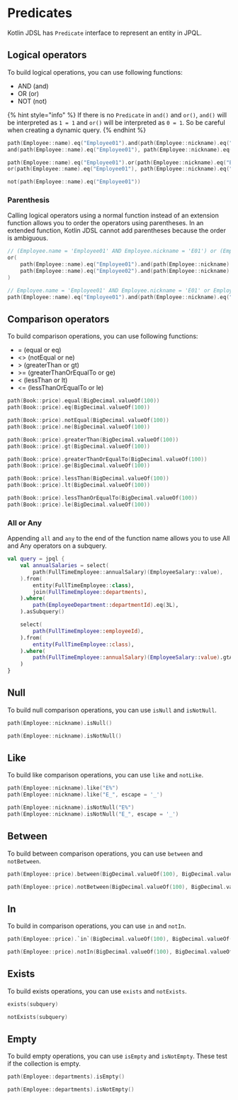 # Predicates

Kotlin JDSL has `Predicate` interface to represent an entity in JPQL.

## Logical operators

To build logical operations, you can use following functions:

* AND (and)
* OR (or)
* NOT (not)

{% hint style="info" %}
If there is no `Predicate` in `and()` and `or()`, `and()` will be interpreted as `1 = 1` and `or()` will be interpreted
as `0 = 1`. So be careful when creating a dynamic query.
{% endhint %}

```kotlin
path(Employee::name).eq("Employee01").and(path(Employee::nickname).eq("E01"))
and(path(Employee::name).eq("Employee01"), path(Employee::nickname).eq("E01"))

path(Employee::name).eq("Employee01").or(path(Employee::nickname).eq("E01"))
or(path(Employee::name).eq("Employee01"), path(Employee::nickname).eq("E01"))

not(path(Employee::name).eq("Employee01"))
```

### Parenthesis

Calling logical operators using a normal function instead of an extension function allows you to order the operators
using parentheses. In an extended function, Kotlin JDSL cannot add parentheses because the order is ambiguous.

```kotlin
// (Employee.name = 'Employee01' AND Employee.nickname = 'E01') or (Employee.name = 'Employee02' AND Employee.nickname = 'E02')
or(
    path(Employee::name).eq("Employee01").and(path(Employee::nickname).eq("E01")),
    path(Employee::name).eq("Employee02").and(path(Employee::nickname).eq("E02")),
)

// Employee.name = 'Employee01' AND Employee.nickname = 'E01' or Employee.name = 'Employee02' AND Employee.nickname = 'E02'
path(Employee::name).eq("Employee01").and(path(Employee::nickname).eq("E01")).or(path(Employee::name).eq("Employee02").and(path(Employee::nickname).eq("E02")))
```

## Comparison operators

To build comparison operations, you can use following functions:

* \= (equal or eq)
* <> (notEqual or ne)
* \> (greaterThan or gt)
* \>= (greaterThanOrEqualTo or ge)
* < (lessThan or lt)
* <= (lessThanOrEqualTo or le)

```kotlin
path(Book::price).equal(BigDecimal.valueOf(100))
path(Book::price).eq(BigDecimal.valueOf(100))

path(Book::price).notEqual(BigDecimal.valueOf(100))
path(Book::price).ne(BigDecimal.valueOf(100))

path(Book::price).greaterThan(BigDecimal.valueOf(100))
path(Book::price).gt(BigDecimal.valueOf(100))

path(Book::price).greaterThanOrEqualTo(BigDecimal.valueOf(100))
path(Book::price).ge(BigDecimal.valueOf(100))

path(Book::price).lessThan(BigDecimal.valueOf(100))
path(Book::price).lt(BigDecimal.valueOf(100))

path(Book::price).lessThanOrEqualTo(BigDecimal.valueOf(100))
path(Book::price).le(BigDecimal.valueOf(100))
```

### All or Any

Appending `all` and `any` to the end of the function name allows you to use All and Any operators on a subquery.

```kotlin
val query = jpql {
    val annualSalaries = select(
        path(FullTimeEmployee::annualSalary)(EmployeeSalary::value),
    ).from(
        entity(FullTimeEmployee::class),
        join(FullTimeEmployee::departments),
    ).where(
        path(EmployeeDepartment::departmentId).eq(3L),
    ).asSubquery()

    select(
        path(FullTimeEmployee::employeeId),
    ).from(
        entity(FullTimeEmployee::class),
    ).where(
        path(FullTimeEmployee::annualSalary)(EmployeeSalary::value).gtAll(annualSalaries),
    )
}
```

## Null

To build null comparison operations, you can use `isNull` and `isNotNull`.

```kotlin
path(Employee::nickname).isNull()

path(Employee::nickname).isNotNull()
```

## Like

To build like comparison operations, you can use `like` and `notLike`.

```kotlin
path(Employee::nickname).like("E%")
path(Employee::nickname).like("E_", escape = '_')

path(Employee::nickname).isNotNull("E%")
path(Employee::nickname).isNotNull("E_", escape = '_')
```

## Between

To build between comparison operations, you can use `between` and `notBetween`.

```kotlin
path(Employee::price).between(BigDecimal.valueOf(100), BigDecimal.valueOf(200))

path(Employee::price).notBetween(BigDecimal.valueOf(100), BigDecimal.valueOf(200))
```

## In

To build in comparison operations, you can use `in` and `notIn`.

```kotlin
path(Employee::price).`in`(BigDecimal.valueOf(100), BigDecimal.valueOf(200))

path(Employee::price).notIn(BigDecimal.valueOf(100), BigDecimal.valueOf(200))
```

## Exists

To build exists operations, you can use `exists` and `notExists`.

```kotlin
exists(subquery)

notExists(subquery)
```

## Empty

To build empty operations, you can use `isEmpty` and `isNotEmpty`. These test if the collection is empty.

```kotlin
path(Employee::departments).isEmpty()

path(Employee::departments).isNotEmpty()
```
